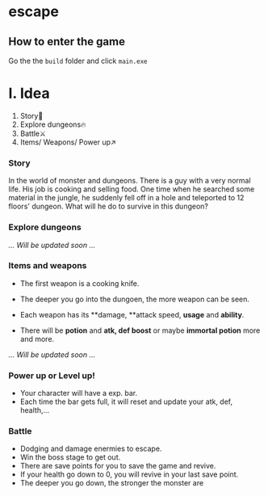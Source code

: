 # escape

## How to enter the game

Go the the `build` folder and click `main.exe`
# I. Idea

1. Story🧾
2. Explore dungeons🔥
3. Battle⚔
4. Items/ Weapons/ Power up↗ 

### Story

In the world of monster and dungeons. There is a guy with a very normal life. His job is cooking and selling food. One time when he searched some material in the jungle, he suddenly fell off in a hole and teleported to 12 floors' dungeon. What will he do to survive in this dungeon?

### Explore dungeons

*... Will be updated soon ...*

### Items and weapons

- The first weapon is a cooking knife.
- The deeper you go into the dungoen, the more weapon can be seen.
- Each weapon has its **damage, **attack speed, **usage** and **ability**. 

- There will be **potion** and **atk, def boost** or maybe **immortal potion** more and more.

*... Will be updated soon ...*

### Power up or Level up!

- Your character will have a exp. bar.
- Each time the bar gets full, it will reset and update your atk, def, health,...

### Battle

- Dodging and damage enermies to escape.
- Win the boss stage to get out.
- There are save points for you to save the game and revive.
- If your health go down to 0, you will revive in your last save point.
- The deeper you go down, the stronger the monster are 
